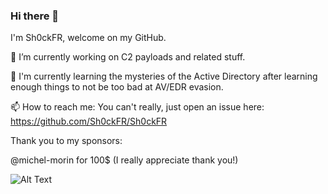 ### Hi there 👋

I'm Sh0ckFR, welcome on my GitHub.

🔭 I’m currently working on C2 payloads and related stuff.

🌱 I'm currently learning the mysteries of the Active Directory after learning enough things to not be too bad at AV/EDR evasion.

📫 How to reach me: You can't really, just open an issue here: https://github.com/Sh0ckFR/Sh0ckFR

Thank you to my sponsors:

@michel-morin for 100$ (I really appreciate thank you!)

![Alt Text](https://raw.githubusercontent.com/Sh0ckFR/Sh0ckFR/main/hackerman.gif)
